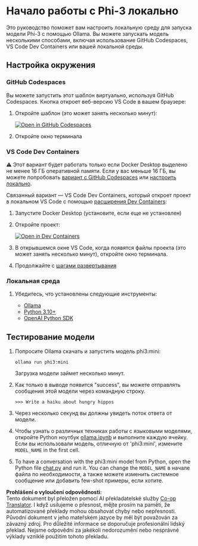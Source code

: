 <!--
CO_OP_TRANSLATOR_METADATA:
{
  "original_hash": "3edae6aebc3d0143037109e8af58f1ac",
  "translation_date": "2025-05-09T07:17:01+00:00",
  "source_file": "md/01.Introduction/01/01.EnvironmentSetup.md",
  "language_code": "cs"
}
-->
# Начало работы с Phi-3 локально

Это руководство поможет вам настроить локальную среду для запуска модели Phi-3 с помощью Ollama. Вы можете запускать модель несколькими способами, включая использование GitHub Codespaces, VS Code Dev Containers или вашей локальной среды.

## Настройка окружения

### GitHub Codespaces

Вы можете запустить этот шаблон виртуально, используя GitHub Codespaces. Кнопка откроет веб-версию VS Code в вашем браузере:

1. Откройте шаблон (это может занять несколько минут):

    [![Open in GitHub Codespaces](https://github.com/codespaces/badge.svg)](https://codespaces.new/microsoft/phi-3cookbook)

2. Откройте окно терминала

### VS Code Dev Containers

⚠️ Этот вариант будет работать только если Docker Desktop выделено не менее 16 ГБ оперативной памяти. Если у вас меньше 16 ГБ, вы можете попробовать [вариант с GitHub Codespaces](../../../../../md/01.Introduction/01) или [настроить локально](../../../../../md/01.Introduction/01).

Связанный вариант — VS Code Dev Containers, который откроет проект в локальном VS Code с помощью [расширения Dev Containers](https://marketplace.visualstudio.com/items?itemName=ms-vscode-remote.remote-containers):

1. Запустите Docker Desktop (установите, если еще не установлен)
2. Откройте проект:

    [![Open in Dev Containers](https://img.shields.io/static/v1?style=for-the-badge&label=Dev%20Containers&message=Open&color=blue&logo=visualstudiocode)](https://vscode.dev/redirect?url=vscode://ms-vscode-remote.remote-containers/cloneInVolume?url=https://github.com/microsoft/phi-3cookbook)

3. В открывшемся окне VS Code, когда появятся файлы проекта (это может занять несколько минут), откройте окно терминала.
4. Продолжайте с [шагами развертывания](../../../../../md/01.Introduction/01)

### Локальная среда

1. Убедитесь, что установлены следующие инструменты:

    * [Ollama](https://ollama.com/)
    * [Python 3.10+](https://www.python.org/downloads/)
    * [OpenAI Python SDK](https://pypi.org/project/openai/)

## Тестирование модели

1. Попросите Ollama скачать и запустить модель phi3:mini:

    ```shell
    ollama run phi3:mini
    ```

    Загрузка модели займет несколько минут.

2. Как только в выводе появится "success", вы можете отправлять сообщения этой модели через командную строку.

    ```shell
    >>> Write a haiku about hungry hippos
    ```

3. Через несколько секунд вы должны увидеть поток ответа от модели.

4. Чтобы узнать о различных техниках работы с языковыми моделями, откройте Python ноутбук [ollama.ipynb](../../../../../code/01.Introduce/ollama.ipynb) и выполните каждую ячейку. Если вы использовали модель, отличную от 'phi3:mini', измените `MODEL_NAME` in the first cell.

5. To have a conversation with the phi3:mini model from Python, open the Python file [chat.py](../../../../../code/01.Introduce/chat.py) and run it. You can change the `MODEL_NAME` в начале файла по необходимости, а также можете изменить системное сообщение или добавить few-shot примеры, если хотите.

**Prohlášení o vyloučení odpovědnosti**:  
Tento dokument byl přeložen pomocí AI překladatelské služby [Co-op Translator](https://github.com/Azure/co-op-translator). I když usilujeme o přesnost, mějte prosím na paměti, že automatizované překlady mohou obsahovat chyby nebo nepřesnosti. Původní dokument v jeho mateřském jazyce by měl být považován za závazný zdroj. Pro důležité informace se doporučuje profesionální lidský překlad. Nejsme odpovědní za jakékoli nedorozumění nebo nesprávné výklady vzniklé použitím tohoto překladu.